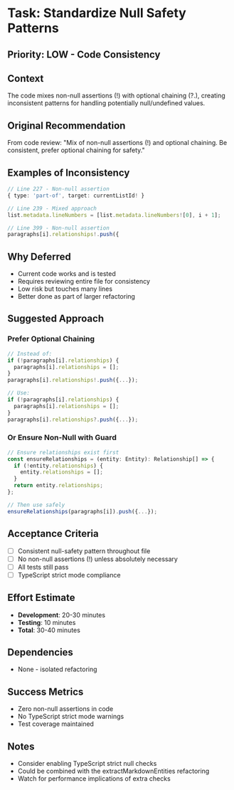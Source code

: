# Task: Standardize Null Safety Patterns

## Priority: LOW - Code Consistency

## Context
The code mixes non-null assertions (!) with optional chaining (?.), creating inconsistent patterns for handling potentially null/undefined values.

## Original Recommendation
From code review: "Mix of non-null assertions (!) and optional chaining. Be consistent, prefer optional chaining for safety."

## Examples of Inconsistency
```typescript
// Line 227 - Non-null assertion
{ type: 'part-of', target: currentListId! }

// Line 239 - Mixed approach
list.metadata.lineNumbers = [list.metadata.lineNumbers![0], i + 1];

// Line 399 - Non-null assertion  
paragraphs[i].relationships!.push({
```

## Why Deferred
- Current code works and is tested
- Requires reviewing entire file for consistency
- Low risk but touches many lines
- Better done as part of larger refactoring

## Suggested Approach

### Prefer Optional Chaining
```typescript
// Instead of:
if (!paragraphs[i].relationships) {
  paragraphs[i].relationships = [];
}
paragraphs[i].relationships!.push({...});

// Use:
if (!paragraphs[i].relationships) {
  paragraphs[i].relationships = [];
}
paragraphs[i].relationships?.push({...});
```

### Or Ensure Non-Null with Guard
```typescript
// Ensure relationships exist first
const ensureRelationships = (entity: Entity): Relationship[] => {
  if (!entity.relationships) {
    entity.relationships = [];
  }
  return entity.relationships;
};

// Then use safely
ensureRelationships(paragraphs[i]).push({...});
```

## Acceptance Criteria
- [ ] Consistent null-safety pattern throughout file
- [ ] No non-null assertions (!) unless absolutely necessary
- [ ] All tests still pass
- [ ] TypeScript strict mode compliance

## Effort Estimate
- **Development**: 20-30 minutes
- **Testing**: 10 minutes
- **Total**: 30-40 minutes

## Dependencies
- None - isolated refactoring

## Success Metrics
- Zero non-null assertions in code
- No TypeScript strict mode warnings
- Test coverage maintained

## Notes
- Consider enabling TypeScript strict null checks
- Could be combined with the extractMarkdownEntities refactoring
- Watch for performance implications of extra checks